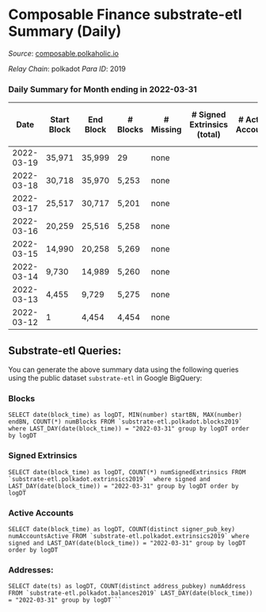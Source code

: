# Composable Finance substrate-etl Summary (Daily)

_Source_: [composable.polkaholic.io](https://composable.polkaholic.io)

*Relay Chain*: polkadot
*Para ID*: 2019



### Daily Summary for Month ending in 2022-03-31


| Date | Start Block | End Block | # Blocks | # Missing | # Signed Extrinsics (total) | # Active Accounts | # Addresses with Balances | # Events | # Transfers | # XCM Transfers In | # XCM Transfers Out |
| ---- | ----------- | --------- | -------- | --------- | --------------------------- | ----------------- | ------------------------- | -------- | ----------- | ------------------ | ------------------- |
| 2022-03-19 | 35,971 | 35,999 | 29 | none  |  |  | 6 | 58 |   |   |   |
| 2022-03-18 | 30,718 | 35,970 | 5,253 | none  |  |  | 6 | 10,508 |   |   |   |
| 2022-03-17 | 25,517 | 30,717 | 5,201 | none  |  |  | 6 | 10,405 |   |   |   |
| 2022-03-16 | 20,259 | 25,516 | 5,258 | none  |  |  | 6 | 10,519 |   |   |   |
| 2022-03-15 | 14,990 | 20,258 | 5,269 | none  |  |  | 6 | 10,541 |   |   |   |
| 2022-03-14 | 9,730 | 14,989 | 5,260 | none  |  |  | 6 | 10,523 |   |   |   |
| 2022-03-13 | 4,455 | 9,729 | 5,275 | none  |  |  | 6 | 10,553 |   |   |   |
| 2022-03-12 | 1 | 4,454 | 4,454 | none  |  |  | 6 | 8,912 |   |   |   |

## Substrate-etl Queries:
You can generate the above summary data using the following queries using the public dataset `substrate-etl` in Google BigQuery:


### Blocks
```
SELECT date(block_time) as logDT, MIN(number) startBN, MAX(number) endBN, COUNT(*) numBlocks FROM `substrate-etl.polkadot.blocks2019`  where LAST_DAY(date(block_time)) = "2022-03-31" group by logDT order by logDT
```


### Signed Extrinsics
```
SELECT date(block_time) as logDT, COUNT(*) numSignedExtrinsics FROM `substrate-etl.polkadot.extrinsics2019`  where signed and LAST_DAY(date(block_time)) = "2022-03-31" group by logDT order by logDT
```


### Active Accounts
```
SELECT date(block_time) as logDT, COUNT(distinct signer_pub_key) numAccountsActive FROM `substrate-etl.polkadot.extrinsics2019` where signed and LAST_DAY(date(block_time)) = "2022-03-31" group by logDT order by logDT
```


### Addresses:
```
SELECT date(ts) as logDT, COUNT(distinct address_pubkey) numAddress FROM `substrate-etl.polkadot.balances2019` LAST_DAY(date(block_time)) = "2022-03-31" group by logDT```


